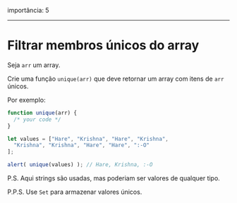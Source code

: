 importância: 5

---

# Filtrar membros únicos do array

Seja `arr` um array.

Crie uma função `unique(arr)` que deve retornar um array com itens de `arr` únicos.

Por exemplo:

```js
function unique(arr) {
  /* your code */
}

let values = ["Hare", "Krishna", "Hare", "Krishna",
  "Krishna", "Krishna", "Hare", "Hare", ":-O"
];

alert( unique(values) ); // Hare, Krishna, :-O
```

P.S. Aqui strings são usadas, mas poderiam ser valores de qualquer tipo.

P.P.S. Use `Set` para armazenar valores únicos.
